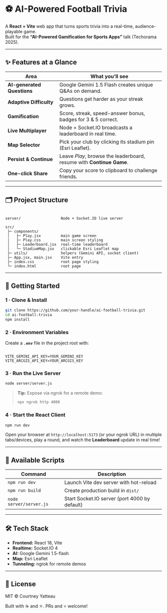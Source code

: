 # ⚽ AI-Powered Football Trivia

A **React + Vite** web app that turns sports trivia into a real-time, audience-playable game.  
Built for the **“AI-Powered Gamification for Sports Apps”** talk (Techorama 2025).

---

## ✨ Features at a Glance

| Area                   | What you’ll see                                                     |
|------------------------|---------------------------------------------------------------------|
| **AI-generated Questions** | Google Gemini 1.5 Flash creates unique Q&As on demand.         |
| **Adaptive Difficulty**    | Questions get harder as your streak grows.                      |
| **Gamification**           | Score, streak, speed-answer bonus, badges for 3 & 5 correct.     |
| **Live Multiplayer**       | Node + Socket.IO broadcasts a leaderboard in real time.         |
| **Map Selector**           | Pick your club by clicking its stadium pin (Esri Leaflet).      |
| **Persist & Continue**     | Leave *Play*, browse the leaderboard, resume with **Continue Game**. |
| **One-click Share**        | Copy your score to clipboard to challenge friends.             |

---

## 🗂 Project Structure
<pre><code>
server/                  Node + Socket.IO live server

src/
 ├─ components/
 │   ├─ Play.jsx         main game screen
 |   ├─ Play.css         main screen styling
 │   ├─ Leaderboard.jsx  real-time leaderboard
 │   └─ StadiumMap.jsx   clickable Esri Leaflet map
 ├─ utils/               helpers (Gemini API, socket client)
 ├─ App.jsx, main.jsx    Vite entry
 ├─ index.css            root page styling
 └─ index.html           root page
</code></pre>

---

## 🚀 Getting Started

### 1 · Clone & Install

```bash
git clone https://github.com/your-handle/ai-football-trivia.git
cd ai-football-trivia
npm install
```

### 2 · Environment Variables

Create a **<code>.env</code>** file in the project root with:

<pre><code>
VITE_GEMINI_API_KEY=YOUR_GEMINI_KEY
VITE_ARCGIS_API_KEY=YOUR_ARCGIS_KEY
</code></pre>

### 3 · Run the Live Server

```bash
node server/server.js
```

> **Tip:** Expose via ngrok for a remote demo:
> ```bash
> npx ngrok http 4000
> ```

### 4 · Start the React Client

```bash
npm run dev
```

Open your browser at <code>http://localhost:5173</code> (or your ngrok URL) in multiple tabs/devices, play a round, and watch the **Leaderboard** update in real time!

---

## 🔧 Available Scripts

| Command                   | Description                                 |
|---------------------------|---------------------------------------------|
| <code>npm run dev</code>             | Launch Vite dev server with hot-reload      |
| <code>npm run build</code>           | Create production build in <code>dist/</code>          |
| <code>node server/server.js</code>   | Start Socket.IO server (port 4000 by default) |

---

## 🛠 Tech Stack

- **Frontend:** React 18, Vite  
- **Realtime:** Socket.IO 4  
- **AI:** Google Gemini 1.5-flash  
- **Map:** Esri Leaflet
- **Tunneling:** ngrok for remote demos  

---

## 📝 License

MIT © Courtney Yatteau

Built with ☕ and ⚛️.
PRs and ⭐ welcome!